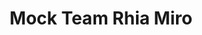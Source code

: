 ---
title: Mock Team Rhia Miro
redirect_to: https://miro.com/app/board/uXjVP6kzLLU=/?share_link_id=848368951023
redirect_from: 
  - /MTRhiaMiro
  - /mtrhiamiro
---